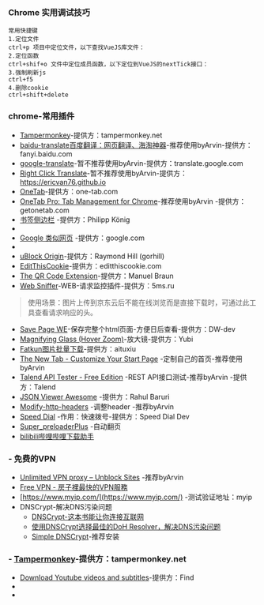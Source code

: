 
### Chrome 实用调试技巧

```
常用快捷键
1.定位文件
ctrl+p 项目中定位文件，以下查找VueJS库文件：
2.定位函数
ctrl+shif+o 文件中定位成员函数，以下定位到VueJS的nextTick接口：
3.强制刷新js
ctrl+f5
4.删除cookie
ctrl+shift+delete
```

### chrome-常用插件
- [Tampermonkey](https://chrome.google.com/webstore/detail/tampermonkey/dhdgffkkebhmkfjojejmpbldmpobfkfo)-提供方：tampermonkey.net
- [baidu-translate百度翻译：网页翻译、海淘神器](https://chrome.google.com/webstore/detail/%E7%99%BE%E5%BA%A6%E7%BF%BB%E8%AF%91%EF%BC%9A%E7%BD%91%E9%A1%B5%E7%BF%BB%E8%AF%91%E3%80%81%E6%B5%B7%E6%B7%98%E7%A5%9E%E5%99%A8/edhchknefojhifoiebpcbkhcjlkkklci)-推荐使用byArvin-提供方：fanyi.baidu.com
- [google-translate](https://chrome.google.com/webstore/detail/google-translate/aapbdbdomjkkjkaonfhkkikfgjllcleb)-暂不推荐使用byArvin-提供方：translate.google.com
- [Right Click Translate](https://chrome.google.com/webstore/detail/right-click-translate/piojkjkndneggfaibepkmabjnkjlhlmk)-暂不推荐使用byArvin-提供方：https://ericvan76.github.io
- [OneTab](https://chrome.google.com/webstore/detail/onetab/chphlpgkkbolifaimnlloiipkdnihall)-提供方：one-tab.com
- [OneTab Pro: Tab Management for Chrome](https://chrome.google.com/webstore/detail/onetab-pro-tab-management/ocpclficanihhomiibpglblkmniocoll)-推荐使用byArvin -提供方：getonetab.com
- [书签侧边栏](https://chrome.google.com/webstore/detail/bookmark-sidebar/jdbnofccmhefkmjbkkdkfiicjkgofkdh) -提供方：Philipp König
- 
- [Google 类似网页](https://chrome.google.com/webstore/detail/google-similar-pages/pjnfggphgdjblhfjaphkjhfpiiekbbej) -提供方：google.com
- []()
- [uBlock Origin](https://chrome.google.com/webstore/detail/ublock-origin/cjpalhdlnbpafiamejdnhcphjbkeiagm)-提供方：Raymond Hill (gorhill)
- [EditThisCookie](https://chrome.google.com/webstore/detail/editthiscookie/fngmhnnpilhplaeedifhccceomclgfbg)-提供方：editthiscookie.com
- [The QR Code Extension](https://chrome.google.com/webstore/detail/the-qr-code-extension/oijdcdmnjjgnnhgljmhkjlablaejfeeb)-提供方：Manuel Braun
- [Web Sniffer](https://chrome.google.com/webstore/detail/web-sniffer/ndfgffclcpdbgghfgkmooklaendohaef)-WEB-请求监控插件-提供方：5ms.ru
> 使用场景：图片上传到京东云后不能在线浏览而是直接下载时，可通过此工具查看请求响应的头。
- [Save Page WE](https://chrome.google.com/webstore/detail/save-page-we/dhhpefjklgkmgeafimnjhojgjamoafof)-保存完整个html页面-方便日后查看-提供方：DW-dev
- [Magnifying Glass (Hover Zoom)](https://chrome.google.com/webstore/detail/magnifying-glass-hover-zo/gfcbebjdigncefnokoncehghgfndjcgn)-放大镜-提供方：Yubi
- [Fatkun图片批量下载](https://chrome.google.com/webstore/detail/fatkun-batch-download-ima/nnjjahlikiabnchcpehcpkdeckfgnohf)-提供方：aituxiu
- [The New Tab - Customize Your Start Page](https://chrome.google.com/webstore/detail/the-new-tab-customize-you/ddjdamcnphfdljlojajeoiogkanilahc) -定制自己的首页-推荐使用byArvin
- [Talend API Tester - Free Edition](https://chrome.google.com/webstore/detail/talend-api-tester-free-ed/aejoelaoggembcahagimdiliamlcdmfm?utm_source=chrome-ntp-icon) -REST API接口测试-推荐byArvin -提供方：Talend
- [JSON Viewer Awesome](https://chrome.google.com/webstore/detail/json-viewer-awesome/iemadiahhbebdklepanmkjenfdebfpfe?utm_source=chrome-ntp-icon) -提供方：Rahul Baruri
- [Modify-http-headers](https://ext.chrome.360.cn/webstore/search/Modify-http-headers) -调整header -推荐byArvin
- [Speed Dial](https://chrome.google.com/webstore/detail/ejbjamhkdedinncaeiackcdehpccoejm)  -作用：快速拨号-提供方：Speed Dial Dev
- [Super_preloaderPlus]() -自动翻页
- [bilibili哔哩哔哩下载助手](https://chrome.google.com/webstore/detail/bilibili%E5%93%94%E5%93%A9%E5%93%94%E5%93%A9%E4%B8%8B%E8%BD%BD%E5%8A%A9%E6%89%8B/bfcbfobhcjbkilcbehlnlchiinokiijp)

### - 免费的VPN
- [Unlimited VPN proxy – Unblock Sites](https://chrome.google.com/webstore/detail/unlimited-vpn-proxy-%E2%80%93-unb/nkmghlbiclohebhhoapdhcflibiibeak) -推荐byArvin
- [Free VPN - 房子裡最快的VPN服務](https://chrome.google.com/webstore/detail/free-vpn-the-fastest-vpn/nkomfibbgccdjcahcpleidblgknecfhh)
- [https://www.myip.com/](https://www.myip.com/) -测试验证地址：myip
-  DNSCrypt-解决DNS污染问题
   - [DNSCrypt-这本书能让你连接互联网 ](https://hoodiearon.github.io/fq-book/#/dns&hosts/dnscrypt)
   - [使用DNSCrypt选择最佳的DoH Resolver，解决DNS污染问题](https://www.uedbox.com/post/56205/)
   - [Simple DNSCrypt](https://simplednscrypt.org/)-推荐安装

### - [Tampermonkey](https://chrome.google.com/webstore/detail/tampermonkey/dhdgffkkebhmkfjojejmpbldmpobfkfo)-提供方：tampermonkey.net
- [Download Youtube videos and subtitles](https://greasyfork.org/zh-CN/scripts/8426-download-youtube-videos-and-subtitles)-提供方：Find
- []()
- []()